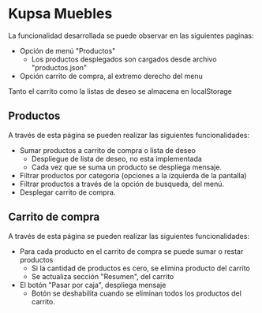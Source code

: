 # Kupsa Muebles

La funcionalidad desarrollada se puede observar en las siguientes paginas:
* Opción de menú "Productos"
   * Los productos desplegados son cargados desde archivo "productos.json"
* Opción carrito de compra, al extremo derecho del menu

Tanto el carrito como la listas de deseo se almacena en localStorage

## Productos
A través de esta página se pueden realizar las siguientes funcionalidades:
* Sumar productos a carrito de compra o lista de deseo
   * Despliegue de lista de deseo, no esta implementada
   * Cada vez que se suma un producto se despliega mensaje.
* Filtrar productos por categoria (opciones a la izquierda de la pantalla)
* Filtrar productos a través de la opción de busqueda, del menú.
* Desplegar carrito de compra.

## Carrito de compra
A través de esta página se pueden realizar las siguientes funcionalidades:
* Para cada producto en el carrito de compra se puede sumar o restar productos
   * Si la cantidad de productos es cero, se elimina producto del carrito
   * Se actualiza sección "Resumen", del carrito
* El botón "Pasar por caja", despliega mensaje
   * Botón se deshabilita cuando se eliminan todos los productos del carrito.


